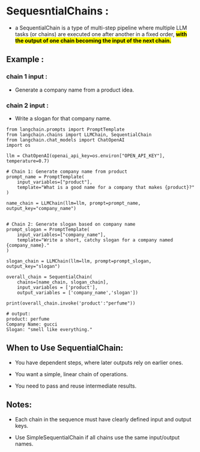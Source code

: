 # SequesntialChains : 
-  a SequentialChain is a type of multi-step pipeline where multiple LLM tasks (or chains) are executed one after another in a fixed order, <mark>**with the output of one chain becoming the input of the next chain.**</mark>

## Example :
### chain 1 input :
- Generate a company name from a product idea.

### chain 2 input :
- Write a slogan for that company name.

```
from langchain.prompts import PromptTemplate
from langchain.chains import LLMChain, SequentialChain
from langchain.chat_models import ChatOpenAI
import os

llm = ChatOpenAI(openai_api_key=os.environ["OPEN_API_KEY"], temperature=0.7)

# Chain 1: Generate company name from product
prompt_name = PromptTemplate(
    input_variables=["product"],
    template="What is a good name for a company that makes {product}?"
)

name_chain = LLMChain(llm=llm, prompt=prompt_name, output_key="company_name")


# Chain 2: Generate slogan based on company name
prompt_slogan = PromptTemplate(
    input_variables=["company_name"],
    template="Write a short, catchy slogan for a company named {company_name}."
)

slogan_chain = LLMChain(llm=llm, prompt=prompt_slogan, output_key="slogan")

overall_chain = SequentialChain(
    chains=[name_chain, slogan_chain],
    input_variables = ['product'],
    output_variables = ['company_name','slogan'])

print(overall_chain.invoke('product':"perfume"))    

# output:
product: perfume
Company Name: gucci
Slogan: "smell like everything."

```

## When to Use SequentialChain:
- You have dependent steps, where later outputs rely on earlier ones.

- You want a simple, linear chain of operations.

- You need to pass and reuse intermediate results.

## Notes:
- Each chain in the sequence must have clearly defined input and output keys.

- Use SimpleSequentialChain if all chains use the same input/output names.

